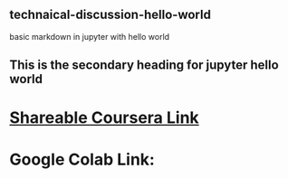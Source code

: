 ## technaical-discussion-hello-world ##
basic markdown in jupyter with hello world


## This is the secondary heading for jupyter hello world 

# [Shareable Coursera Link](https://hub.coursera-apps.org:443/connect/sharedtxtwspzl?forceRefresh=false)

# Google Colab Link: 
